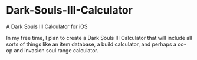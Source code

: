 # Dark-Souls-III-Calculator
A Dark Souls III Calculator for iOS

In my free time, I plan to create a Dark Souls III Calculator that will include all sorts of things like an item database, a build calculator, and perhaps a co-op and invasion soul range calculator.
